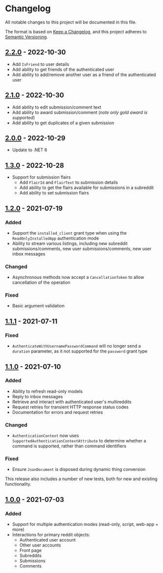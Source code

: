 # Changelog

All notable changes to this project will be documented in this file.

The format is based on [Keep a Changelog](https://keepachangelog.com/en/1.0.0/), and this project adheres to [Semantic Versioning](https://semver.org/spec/v2.0.0.html).

## [2.2.0] - 2022-10-30

- Add `IsFriend` to user details
- Add ability to get friends of the authenticated user
- Add ability to add/remove another user as a friend of the authenticated user

## [2.1.0] - 2022-10-30

- Add ability to edit submission/comment text
- Add ability to award submission/comment (_note only gold award is supported_)
- Add ability to get duplicates of a given submission

## [2.0.0] - 2022-10-29

- Update to .NET 6

## [1.3.0] - 2022-10-28

- Support for submission flairs
  - Add `FlairId` and `FlairText` to submission details
  - Add ability to get the flairs available for submissions in a subreddit
  - Add ability to set submission flairs

## [1.2.0] - 2021-07-19

### Added

- Support the `installed_client` grant type when using the `ReadOnlyInstalledApp` authentication mode
- Ability to stream various listings, including new subreddit submissions/comments, new user submissions/comments, new user inbox messages

### Changed

- Asynchronous methods now accept a `CancellationToken` to allow cancellation of the operation

### Fixed

- Basic argument validation

## [1.1.1] - 2021-07-11

### Fixed

- `AuthenticateWithUsernamePasswordCommand` will no longer send a `duration` parameter, as it not supported for the `password` grant type

## [1.1.0] - 2021-07-10

### Added

- Ability to refresh read-only models
- Reply to inbox messages
- Retrieve and interact with authenticated user's multireddits
- Request retries for transient HTTP response status codes
- Documentation for errors and request retries

### Changed

- `AuthenticationContext` now uses `SupportedAuthenticationContextAttribute` to determine whether a command is supported, rather than command identifiers

### Fixed

- Ensure `JsonDocument` is disposed during dynamic thing conversion

This release also includes a number of new tests, both for new and existing functionality.

## [1.0.0] - 2021-07-03

### Added

- Support for multiple authentication modes (read-only, script, web-app + more)
- Interactions for primary reddit objects:
  - Authenticated user account
  - Other user accounts
  - Front page
  - Subreddits
  - Submissions
  - Comments

[2.2.0]: https://github.com/JedS6391/Reddit.NET/compare/2.1.0...2.2.0
[2.1.0]: https://github.com/JedS6391/Reddit.NET/compare/2.0.0...2.1.0
[2.0.0]: https://github.com/JedS6391/Reddit.NET/compare/1.3.0...2.0.0
[1.3.0]: https://github.com/JedS6391/Reddit.NET/compare/1.2.0...1.3.0
[1.2.0]: https://github.com/JedS6391/Reddit.NET/compare/1.1.1...1.2.0
[1.1.1]: https://github.com/JedS6391/Reddit.NET/compare/1.1.0...1.1.1
[1.1.0]: https://github.com/JedS6391/Reddit.NET/compare/1.0.0...1.1.0
[1.0.0]: https://github.com/JedS6391/Reddit.NET/tree/1.0.0
